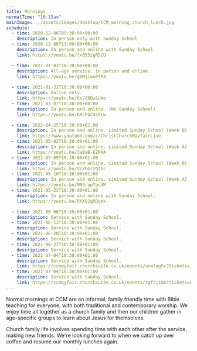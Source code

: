 ```yaml
---
title: Mornings
normalTime: "10.15am"
mainImage: ../assets/images/desktop/CCM_morning_church_lunch.jpg
schedule:
  - time: 2020-12-06T09:30:00+00:00
    description: In person only with Sunday School
  - time: 2020-12-06T11:00:00+00:00
    description: In person and online with Sunday School
    link: https://youtu.be/lx053zgRSCU

  - time: 2021-01-03T10:30:00+00:00
    description: All-age service, in person and online
    link: https://youtu.be/qOMjiouPfPA
    
  - time: 2021-01-31T10:30:00+00:00
    description: Online only.
    link: https://youtu.be/Ko2ZBBw1uWo
  - time: 2021-03-07T10:30:00+00:00
    description: In person and online. (No Sunday School)
    link: https://youtu.be/KRcFG24cXLw 

  - time: 2021-04-25T10:30:00+01:00
    description: In person and online. Limited Sunday School (Week B)
    link: https://www.youtube.com/c/ChristChurchMayfairLive
  - time: 2021-05-02T10:30:00+01:00
    description: In person and online. Limited Sunday School (Week A)
    link: https://youtu.be/3aBaB-EZPHA
  - time: 2021-05-09T10:30:00+01:00
    description: In person and online. Limited Sunday School (Week B)
    link: https://youtu.be/VcYbGrzQIGc
  - time: 2021-05-16T10:30:00+01:00
    description: In person and online. Limited Sunday School (Week A)
    link: https://youtu.be/M04rapTuc4M  
  - time: 2021-05-23T10:30:00+01:00
    description: In person and online with Sunday School.
    link: https://youtu.be/RKXQ2gRDgak   

  - time: 2021-06-06T10:30:00+01:00
    description: Service with Sunday School.
  - time: 2021-06-13T10:30:00+01:00
    description: Service with Sunday School.
  - time: 2021-06-20T10:30:00+01:00
    description: Service with Sunday School.
  - time: 2021-06-27T10:30:00+01:00
    description: Service with Sunday School.
  - time: 2021-07-04T10:30:00+01:00
    description: Service with Sunday School.
    link: https://ccmayfair.churchsuite.co.uk/events/ozmlag5c?tickets=IsItVCj4
  - time: 2021-07-04T10:30:00+01:00
    description: Service with Sunday School.
    link: https://ccmayfair.churchsuite.co.uk/events/tgfrc10o?tickets=08hwVdPc
---
```

Normal mornings at CCM are an informal, family friendly time with Bible teaching for everyone, with both traditional and contemporary worship. We enjoy time all together as a church family and then our children gather in age-specific groups to learn about Jesus for themselves.

Church family life involves spending time with each other after the service, making new friends. We're looking forward to when we catch up over coffee and resume our monthly lunches again.
